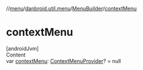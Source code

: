 //[menu](../../index.md)/[danbroid.util.menu](../index.md)/[MenuBuilder](index.md)/[contextMenu](context-menu.md)



# contextMenu  
[androidJvm]  
Content  
var [contextMenu](context-menu.md): [ContextMenuProvider](../index.md#%5Bdanbroid.util.menu%2FContextMenuProvider%2F%2F%2FPointingToDeclaration%2F%5D%2FClasslikes%2F740418004)? = null  



